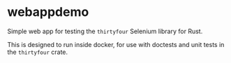 # webappdemo

Simple web app for testing the `thirtyfour` Selenium library for Rust.

This is designed to run inside docker, for use with doctests and unit tests in the `thirtyfour` crate.
